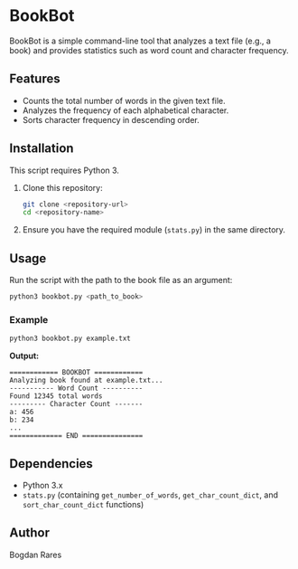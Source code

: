 # BookBot

BookBot is a simple command-line tool that analyzes a text file (e.g., a book) and provides statistics such as word count and character frequency.

## Features

- Counts the total number of words in the given text file.
- Analyzes the frequency of each alphabetical character.
- Sorts character frequency in descending order.

## Installation

This script requires Python 3.

1. Clone this repository:

   ```sh
   git clone <repository-url>
   cd <repository-name>
   ```

2. Ensure you have the required module (`stats.py`) in the same directory.

## Usage

Run the script with the path to the book file as an argument:

```sh
python3 bookbot.py <path_to_book>
```

### Example

```sh
python3 bookbot.py example.txt
```

**Output:**

```
============ BOOKBOT ============
Analyzing book found at example.txt...
----------- Word Count ----------
Found 12345 total words
--------- Character Count -------
a: 456
b: 234
...
============= END ===============
```

## Dependencies

- Python 3.x
- `stats.py` (containing `get_number_of_words`, `get_char_count_dict`, and `sort_char_count_dict` functions)

## Author
Bogdan Rares
